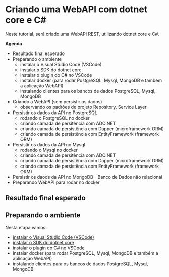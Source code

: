 # Criando uma WebAPI com dotnet core e C#

Neste tutorial, será criado uma WebAPI REST, utilizando dotnet core e C#.


**Agenda**

 - Resultado final esperado
 - Preparando o ambiente
   - instalar o Visual Studio Code (VSCode)
   - instalar o SDK do dotnet core
   - instalar o plugin do C# no VSCode
   - instalar docker (para rodar PostgreSQL, Mysql, MongoDB e também a aplicação WebAPI)
   - instalando clientes para os bancos de dados PostgreSQL, Mysql, MongoDB
 - Criando a WebAPI (sem persistir os dados)
   - observando os padrões de projeto Repository, Service Layer
 - Persistir os dados da API no PostgreSQL
   - rodando o PostgreSQL no docker
   - criando camada de persitência com ADO.NET
   - criando camada de persistência com Dapper (microframework ORM)
   - criando camada de persistência com EntityFramework (framework ORM)
 - Persistir os dados da API no Mysql
   - rodando o Mysql no docker
   - criando camada de persitência com ADO.NET
   - criando camada de persistência com Dapper (microframework ORM)
   - criando camada de persistência com EntityFramework (framework ORM)
 - Persistir os daods da API no MongoDB - Banco de Dados não relacional
 - Preparando WebAPI para rodar no docker

## Resultado final esperado

## Preparando o ambiente

Nesta etapa vamos:
 - [instalar o Visual Studio Code (VSCode)](https://code.visualstudio.com/)
 - [instalar o SDK do dotnet core](https://dotnet.microsoft.com/download)
 - instalar o plugin do C# no VSCode
 - instalar docker (para rodar PostgreSQL, Mysql, MongoDB e também a aplicação WebAPI)
 - instalando clientes para os bancos de dados PostgreSQL, Mysql, MongoDB

